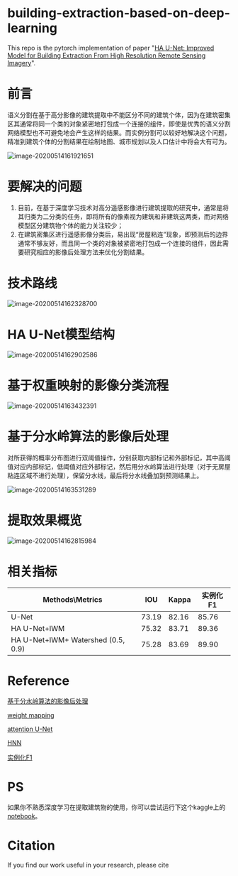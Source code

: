 # building-extraction-based-on-deep-learning
This repo is the pytorch implementation of paper "[HA U-Net: Improved Model for Building Extraction From High Resolution Remote Sensing Imagery](https://ieeexplore.ieee.org/document/9486859)".

# 前言

语义分割在基于高分影像的建筑提取中不能区分不同的建筑个体，因为在建筑密集区其通常将同一个类的对象紧密地打包成一个连接的组件，即使是优秀的语义分割网络模型也不可避免地会产生这样的结果。而实例分割可以较好地解决这个问题，精准到建筑个体的分割结果在绘制地图、城市规划以及人口估计中将会大有可为。

![image-20200514161921651](https://i.loli.net/2020/05/14/9fhBbeiRd6NTagC.png)

# 要解决的问题

1. 目前，在基于深度学习技术对高分遥感影像进行建筑提取的研究中，通常是将其归类为二分类的任务，即将所有的像素视为建筑和非建筑这两类，而对网络模型区分建筑物个体的能力关注较少；
2. 在建筑密集区进行遥感影像分类后，易出现“房屋粘连”现象，即预测后的边界通常不够友好，而且同一个类的对象被紧密地打包成一个连接的组件，因此需要研究相应的影像后处理方法来优化分割结果。

# 技术路线

![image-20200514162328700](https://i.loli.net/2020/05/14/WoJa7CBqY49GRzf.png)

# HA U-Net模型结构

![image-20200514162902586](https://i.loli.net/2020/05/14/blQ7y1hTmxXzG6P.png)

# 基于权重映射的影像分类流程

![image-20200514163432391](https://i.loli.net/2020/05/14/wnv86TGWkPCKigD.png)

# 基于分水岭算法的影像后处理

对所获得的概率分布图进行双阈值操作，分别获取内部标记和外部标记，其中高阈值对应内部标记，低阈值对应外部标记，然后用分水岭算法进行处理（对于无房屋粘连区域不进行处理），保留分水线，最后将分水线叠加到预测结果上。

![image-20200514163531289](https://i.loli.net/2020/05/14/ZxluaiLJ7nCTqGw.png)

# 提取效果概览

![image-20200514162815984](https://i.loli.net/2020/05/14/yBCZMfUs2OA4xmQ.png)

# 相关指标

| Methods\Metrics                    | IOU   | Kappa | 实例化F1 |
| ---------------------------------- | ----- | ----- | -------- |
| U-Net                              | 73.19 | 82.16 | 85.76    |
| HA U-Net+IWM                       | 75.32 | 83.71 | 89.36    |
| HA U-Net+IWM+ Watershed (0.5, 0.9) | 75.28 | 83.69 | 89.90    |

# Reference

[基于分水岭算法的影像后处理](https://spark-in.me/post/playing-with-dwt-and-ds-bowl-2018)

[weight mapping](https://arxiv.org/pdf/1802.07465.pdf)

[attention U-Net](https://arxiv.org/pdf/1804.03999.pdf)

[HNN](https://www.semanticscholar.org/paper/A-Holistically-Nested-U-Net%3A-Surgical-Instrument-on-Yu-Wang/52b9f2f06a15cc67422fe03f6af7541b3dc717f8)

[实例化F1](https://tianchi.aliyun.com/competition/entrance/231767/information)

# PS
如果你不熟悉深度学习在提取建筑物的使用，你可以尝试运行下这个kaggle上的[notebook](https://www.kaggle.com/yangpeng1995/building-extraction-in-deep-learning/data)。

# Citation
If you find our work useful in your research, please cite
